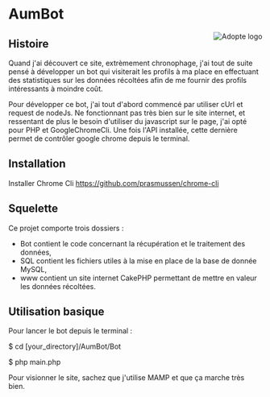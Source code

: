 AumBot
======
<img src="http://s.adopteunmec.com/fr/www/img/fr/logos/logo.png?eb53f36182a62cce81ff1b20f8660049"
 alt="Adopte logo" title="Adopte" align="right" />
## Histoire

Quand j'ai découvert ce site, extrèmement chronophage, j'ai tout de suite pensé à développer un bot qui visiterait les profils à ma place en effectuant des statistiques sur les données récoltées afin de me fournir des profils intéressants à moindre coût.

Pour développer ce bot, j'ai tout d'abord commencé par utiliser cUrl et request de nodeJs. Ne fonctionnant pas très bien sur le site internet, et ressentant de plus le besoin d'utiliser du javascript sur le page, j'ai opté pour PHP et GoogleChromeCli.
Une fois l'API installée, cette dernière permet de contrôler google chrome depuis le terminal.

## Installation

Installer Chrome Cli 
https://github.com/prasmussen/chrome-cli

## Squelette

Ce projet comporte trois dossiers :
- Bot contient le code concernant la récupération et le traitement des données,
- SQL contient les fichiers utiles à la mise en place de la base de donnée MySQL,
- www contient un site internet CakePHP permettant de mettre en valeur les données récoltées.

## Utilisation basique

Pour lancer le bot depuis le terminal :

  $ cd [your_directory]/AumBot/Bot

  $ php main.php

Pour visionner le site, sachez que j'utilise MAMP et que ça marche très bien.


